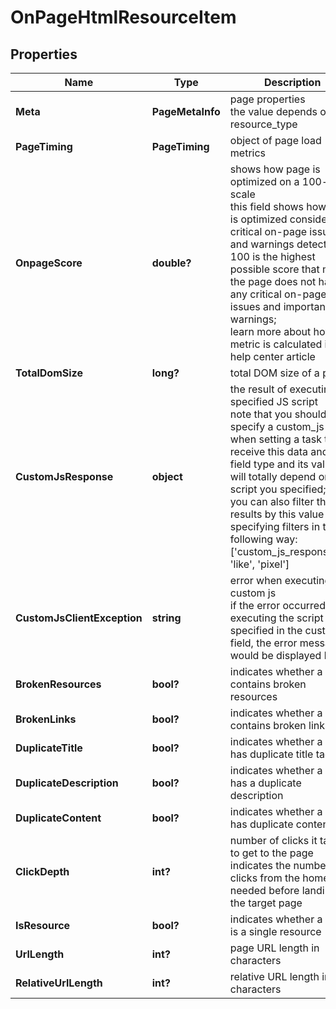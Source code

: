 # OnPageHtmlResourceItem


## Properties

| Name | Type | Description | Notes |
|------------ | ------------- | ------------- | -------------|
**Meta** | **PageMetaInfo** | page properties<br>the value depends on the resource_type |[optional]|
**PageTiming** | **PageTiming** | object of page load metrics |[optional]|
**OnpageScore** | **double?** | shows how page is optimized on a 100-point scale<br>this field shows how page is optimized considering critical on-page issues and warnings detected;<br>100 is the highest possible score that means the page does not have any critical on-page issues and important warnings;<br>learn more about how the metric is calculated in this help center article |[optional]|
**TotalDomSize** | **long?** | total DOM size of a page |[optional]|
**CustomJsResponse** | **object** | the result of executing a specified JS script<br>note that you should specify a custom_js field when setting a task to receive this data and the field type and its value will totally depend on the script you specified;<br>you can also filter the results by this value specifying filters in the following way:<br>['custom_js_response.url', 'like', 'pixel'] |[optional]|
**CustomJsClientException** | **string** | error when executing a custom js<br>if the error occurred when executing the script you specified in the custom_js field, the error message would be displayed here |[optional]|
**BrokenResources** | **bool?** | indicates whether a page contains broken resources |[optional]|
**BrokenLinks** | **bool?** | indicates whether a page contains broken links |[optional]|
**DuplicateTitle** | **bool?** | indicates whether a page has duplicate title tags |[optional]|
**DuplicateDescription** | **bool?** | indicates whether a page has a duplicate description |[optional]|
**DuplicateContent** | **bool?** | indicates whether a page has duplicate content |[optional]|
**ClickDepth** | **int?** | number of clicks it takes to get to the page<br>indicates the number of clicks from the homepage needed before landing at the target page |[optional]|
**IsResource** | **bool?** | indicates whether a page is a single resource |[optional]|
**UrlLength** | **int?** | page URL length in characters |[optional]|
**RelativeUrlLength** | **int?** | relative URL length in characters |[optional]|